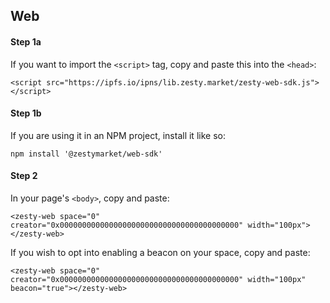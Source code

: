 ## Web

#### Step 1a

If you want to import the `<script>` tag, copy and paste this into the `<head>`:

```
<script src="https://ipfs.io/ipns/lib.zesty.market/zesty-web-sdk.js"></script>
```

#### Step 1b

If you are using it in an NPM project, install it like so:

```
npm install '@zestymarket/web-sdk'
```

#### Step 2

In your page's `<body>`, copy and paste:

```
<zesty-web space="0" creator="0x0000000000000000000000000000000000000000" width="100px"></zesty-web>
```

If you wish to opt into enabling a beacon on your space, copy and paste:

```
<zesty-web space="0" creator="0x0000000000000000000000000000000000000000" width="100px" beacon="true"></zesty-web>
```
